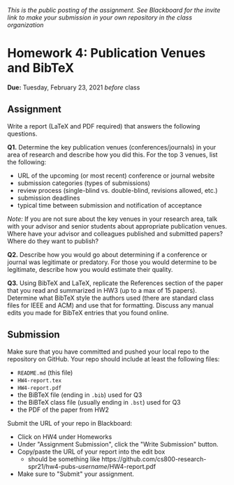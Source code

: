 *This is the public posting of the assignment. See Blackboard for the invite link to make your submission in your own repository in the class organization*

# Homework 4: Publication Venues and BibTeX
 
**Due:** Tuesday, February 23, 2021 *before* class

## Assignment

Write a report (LaTeX and PDF required) that answers the following questions.

**Q1.**  Determine the key publication venues (conferences/journals) in your area of research and describe how you did this.  For the top 3 venues, list the following:
* URL of the upcoming (or most recent) conference or journal website
* submission categories (types of submissions)
* review process (single-blind vs. double-blind, revisions allowed, etc.)
* submission deadlines
* typical time between submission and notification of acceptance 

*Note:* If you are not sure about the key venues in your research area, talk with your advisor and senior students about appropriate publication venues.  Where have your advisor and colleagues published and submitted papers?  Where do they want to publish?

**Q2.** Describe how you would go about determining if a conference or journal was legitimate or predatory. For those you would determine to be legitimate, describe how you would estimate their quality.

**Q3.** Using BibTeX and LaTeX, replicate the References section of the paper that you read and summarized in HW3 (up to a max of 15 papers).  Determine what BibTeX style the authors used (there are standard class files for IEEE and ACM) and use that for formatting.  Discuss any manual edits you made for BibTeX entries that you found online.

## Submission

Make sure that you have committed and pushed your local repo to the repository on GitHub.  Your repo should include at least the following files:
* `README.md` (this file)
* `HW4-report.tex`
* `HW4-report.pdf`
* the BiBTeX file (ending in `.bib`) used for Q3
* the BiBTeX class file (usually ending in `.bst`) used for Q3
* the PDF of the paper from HW2

Submit the URL of your repo in Blackboard:

* Click on HW4 under Homeworks
* Under "Assignment Submission", click the "Write Submission" button.
* Copy/paste the URL of your report into the edit box
  * should be something like ht<span>tps://</span>github.com/cs800-research-spr21/hw4-pubs-*username*/HW4-report.pdf
* Make sure to "Submit" your assignment. 
